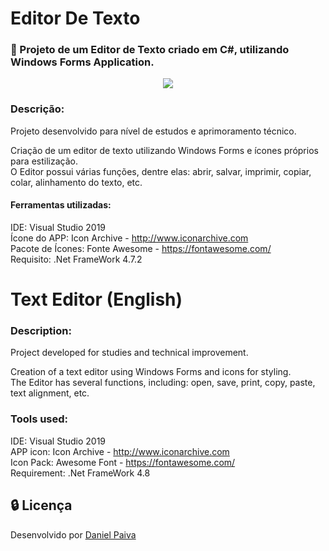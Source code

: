 # Editor De Texto
### :pencil: Projeto de um Editor de Texto criado em C#, utilizando Windows Forms Application.

<p align="center">
  <img src="https://i.imgur.com/m9P7fBd.png">
</p>

### Descrição:

Projeto desenvolvido para nível de estudos e aprimoramento técnico.

Criação de um editor de texto utilizando Windows Forms e ícones próprios para estilização. <br>
O Editor possui várias funções, dentre elas: abrir, salvar, imprimir, copiar, colar, alinhamento do texto, etc.

#### Ferramentas utilizadas:

IDE: Visual Studio 2019 <br>
Ícone do APP: Icon Archive - http://www.iconarchive.com <br>
Pacote de Ícones: Fonte Awesome - https://fontawesome.com/ <br>
Requisito: .Net FrameWork 4.7.2 <br>

# Text Editor (English)

### Description:

Project developed for studies and technical improvement.

Creation of a text editor using Windows Forms and icons for styling. <br>
The Editor has several functions, including: open, save, print, copy, paste, text alignment, etc.

### Tools used:

IDE: Visual Studio 2019 <br>
APP icon: Icon Archive - http://www.iconarchive.com <br>
Icon Pack: Awesome Font - https://fontawesome.com/ <br>
Requirement: .Net FrameWork 4.8 <br>

## :lock: Licença

Desenvolvido por <a href="https://www.linkedin.com/in/danhpaiva/">Daniel Paiva</a>